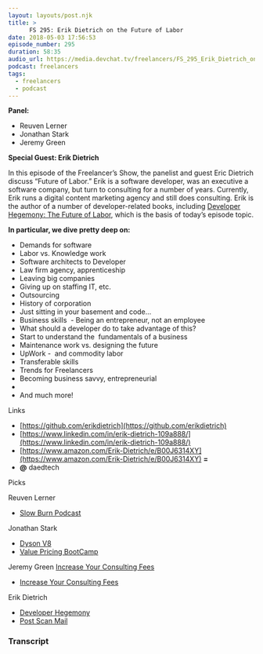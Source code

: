 ```yaml
---
layout: layouts/post.njk
title: >
      FS 295: Erik Dietrich on the Future of Labor
date: 2018-05-03 17:56:53
episode_number: 295
duration: 58:35
audio_url: https://media.devchat.tv/freelancers/FS_295_Erik_Dietrich_on_the_Future_of_Labor.mp3
podcast: freelancers
tags: 
  - freelancers
  - podcast
---
```


 **Panel:**

- Reuven Lerner
- Jonathan Stark
- Jeremy Green

**Special Guest: Erik Dietrich**

In this episode of the Freelancer’s Show, the panelist and guest Eric Dietrich discuss “Future of Labor.” Erik is a software developer, was an executive a software company, but turn to consulting for a number of years. Currently, Erik runs a digital content marketing agency and still does consulting. Erik is the author of a number of developer-related books, including [Developer Hegemony: The Future of Labor](https://www.amazon.com/Developer-Hegemony-Future-Erik-Dietrich-ebook/dp/B0722H41SG/ref=la_B00J6314XY_1_1?s=books&ie=UTF8&qid=1525365182&sr=1-1), which is the basis of today’s episode topic.

**In particular, we dive pretty deep on:**

- Demands for software
- Labor vs. Knowledge work
- Software architects to Developer
- Law firm agency, apprenticeship 
- Leaving big companies 
- Giving up on staffing IT, etc. 
- Outsourcing 
- History of corporation
- Just sitting in your basement and code…
- Business skills&nbsp; - Being an entrepreneur, not an employee 
- What should a developer do to take advantage of this? 
- Start to understand the&nbsp; fundamentals of a business
- Maintenance work vs. designing the future 
- UpWork -&nbsp; and commodity labor 
- Transferable skills 
- Trends for Freelancers 
- Becoming business savvy, entrepreneurial 
- 
- And much more!&nbsp; &nbsp; &nbsp;

Links

- [https://github.com/erikdietrich](https://github.com/erikdietrich)
- [https://www.linkedin.com/in/erik-dietrich-109a888/](https://www.linkedin.com/in/erik-dietrich-109a888/)
- [https://www.amazon.com/Erik-Dietrich/e/B00J6314XY](https://www.amazon.com/Erik-Dietrich/e/B00J6314XY) **=**
- **@** daedtech

Picks

Reuven Lerner

- [Slow Burn Podcast](http://www.slate.com/articles/slate_plus/watergate.html)

Jonathan Stark

- [Dyson V8](https://www.dyson.com/sticks/dyson-v8-features.html)
- [Value Pricing BootCamp](http://valuepricingbootcamp.com)

Jeremy Green [Increase Your Consulting Fees](http://increaseyourconsultingfees.com)

- [Increase Your Consulting Fees](http://increaseyourconsultingfees.com)

Erik Dietrich

- [Developer Hegemony](https://daedtech.com/book/) 
- [Post Scan Mail](https://www.postscanmail.com/) 


### Transcript


